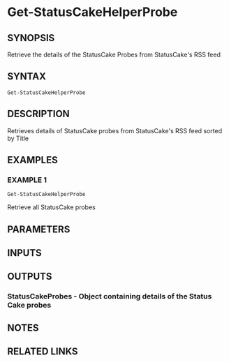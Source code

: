 # Get-StatusCakeHelperProbe

## SYNOPSIS
Retrieve the details of the StatusCake Probes from StatusCake's RSS feed

## SYNTAX

```
Get-StatusCakeHelperProbe
```

## DESCRIPTION
Retrieves details of StatusCake probes from StatusCake's RSS feed sorted by Title

## EXAMPLES

### EXAMPLE 1
```
Get-StatusCakeHelperProbe
```

Retrieve all StatusCake probes

## PARAMETERS

## INPUTS

## OUTPUTS

### StatusCakeProbes - Object containing details of the Status Cake probes
## NOTES

## RELATED LINKS
